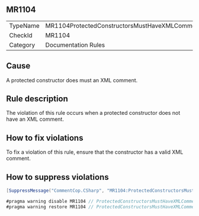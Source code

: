 ## MR1104

<table>
<tr>
  <td>TypeName</td>
  <td>MR1104ProtectedConstructorsMustHaveXMLComment</td>
</tr>
<tr>
  <td>CheckId</td>
  <td>MR1104</td>
</tr>
<tr>
  <td>Category</td>
  <td>Documentation Rules</td>
</tr>
</table>

## Cause

A protected constructor does must an XML comment.

## Rule description

The violation of this rule occurs when a protected constructor does not have an XML comment.

## How to fix violations

To fix a violation of this rule, ensure that the constructor has a valid XML comment.

## How to suppress violations

```csharp
[SuppressMessage("CommentCop.CSharp", "MR1104:ProtectedConstructorsMustHaveXMLComment", Justification = "Reviewed.")]
```

```csharp
#pragma warning disable MR1104 // ProtectedConstructorsMustHaveXMLComment
#pragma warning restore MR1104 // ProtectedConstructorsMustHaveXMLComment
```